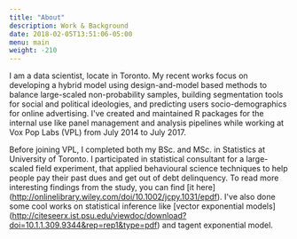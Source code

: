 ```yaml
---
title: "About"
description: Work & Background
date: 2018-02-05T13:51:06-05:00
menu: main
weight: -210
---
```


I am a data scientist, locate in Toronto. My recent works focus on developing a hybrid model using design-and-model based methods to balance large-scaled non-probability samples, building segmentation tools for social and political ideologies, and predicting users socio-demographics for online advertising. I've created and maintained R packages for the internal use like panel management and analysis pipelines while working at Vox Pop Labs (VPL) from July 2014 to July 2017. 

Before joining VPL, I completed both my BSc. and MSc. in Statistics at University of Toronto. I participated in statistical consultant for a large-scaled field experiment, that applied behavioural science techniques to help people pay their past dues and get out of debt delinquency. To read more interesting findings from the study, you can find [it here] (http://onlinelibrary.wiley.com/doi/10.1002/jcpy.1031/epdf). I've also done some cool works on statistical inference like [vector exponential models] (http://citeseerx.ist.psu.edu/viewdoc/download?doi=10.1.1.309.9344&rep=rep1&type=pdf) and tagent exponential model. 